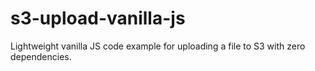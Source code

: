 # s3-upload-vanilla-js
Lightweight vanilla JS code example for uploading a file to S3 with zero dependencies.
